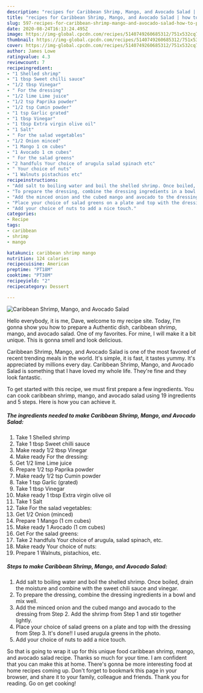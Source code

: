```yaml
---
description: "recipes for Caribbean Shrimp, Mango, and Avocado Salad | how to prepare Caribbean Shrimp, Mango, and Avocado Salad"
title: "recipes for Caribbean Shrimp, Mango, and Avocado Salad | how to prepare Caribbean Shrimp, Mango, and Avocado Salad"
slug: 597-recipes-for-caribbean-shrimp-mango-and-avocado-salad-how-to-prepare-caribbean-shrimp-mango-and-avocado-salad
date: 2020-08-24T16:13:24.495Z
image: https://img-global.cpcdn.com/recipes/5140749260685312/751x532cq70/caribbean-shrimp-mango-and-avocado-salad-recipe-main-photo.jpg
thumbnail: https://img-global.cpcdn.com/recipes/5140749260685312/751x532cq70/caribbean-shrimp-mango-and-avocado-salad-recipe-main-photo.jpg
cover: https://img-global.cpcdn.com/recipes/5140749260685312/751x532cq70/caribbean-shrimp-mango-and-avocado-salad-recipe-main-photo.jpg
author: James Lowe
ratingvalue: 4.3
reviewcount: 7
recipeingredient:
- "1 Shelled shrimp"
- "1 tbsp Sweet chilli sauce"
- "1/2 tbsp Vinegar"
- " For the dressing"
- "1/2 lime Lime juice"
- "1/2 tsp Paprika powder"
- "1/2 tsp Cumin powder"
- "1 tsp Garlic grated"
- "1 tbsp Vinegar"
- "1 tbsp Extra virgin olive oil"
- "1 Salt"
- " For the salad vegetables"
- "1/2 Onion minced"
- "1 Mango 1 cm cubes"
- "1 Avocado 1 cm cubes"
- " For the salad greens"
- "2 handfuls Your choice of arugula salad spinach etc"
- " Your choice of nuts"
- "1 Walnuts pistachios etc"
recipeinstructions:
- "Add salt to boiling water and boil the shelled shrimp. Once boiled, drain the moisture and combine with the sweet chili sauce and vinegar."
- "To prepare the dressing, combine the dressing ingredients in a bowl and mix well."
- "Add the minced onion and the cubed mango and avocado to the dressing from Step 2. Add the shrimp from Step 1 and stir together lightly."
- "Place your choice of salad greens on a plate and top with the dressing from Step 3. It&#39;s done!! I used arugula greens in the photo."
- "Add your choice of nuts to add a nice touch."
categories:
- Recipe
tags:
- caribbean
- shrimp
- mango

katakunci: caribbean shrimp mango 
nutrition: 124 calories
recipecuisine: American
preptime: "PT18M"
cooktime: "PT38M"
recipeyield: "2"
recipecategory: Dessert

---
```



![Caribbean Shrimp, Mango, and Avocado Salad](https://img-global.cpcdn.com/recipes/5140749260685312/751x532cq70/caribbean-shrimp-mango-and-avocado-salad-recipe-main-photo.jpg)

Hello everybody, it is me, Dave, welcome to my recipe site. Today, I'm gonna show you how to prepare a Authentic dish, caribbean shrimp, mango, and avocado salad. One of my favorites. For mine, I will make it a bit unique. This is gonna smell and look delicious.

Caribbean Shrimp, Mango, and Avocado Salad is one of the most favored of recent trending meals in the world. It's simple, it is fast, it tastes yummy. It's appreciated by millions every day. Caribbean Shrimp, Mango, and Avocado Salad is something that I have loved my whole life. They're fine and they look fantastic.




To get started with this recipe, we must first prepare a few ingredients. You can cook caribbean shrimp, mango, and avocado salad using 19 ingredients and 5 steps. Here is how you can achieve it.

<!--inarticleads1-->

##### The ingredients needed to make Caribbean Shrimp, Mango, and Avocado Salad:

1. Take 1 Shelled shrimp
1. Take 1 tbsp Sweet chilli sauce
1. Make ready 1/2 tbsp Vinegar
1. Make ready  For the dressing:
1. Get 1/2 lime Lime juice
1. Prepare 1/2 tsp Paprika powder
1. Make ready 1/2 tsp Cumin powder
1. Take 1 tsp Garlic (grated)
1. Take 1 tbsp Vinegar
1. Make ready 1 tbsp Extra virgin olive oil
1. Take 1 Salt
1. Take  For the salad vegetables:
1. Get 1/2 Onion (minced)
1. Prepare 1 Mango (1 cm cubes)
1. Make ready 1 Avocado (1 cm cubes)
1. Get  For the salad greens:
1. Take 2 handfuls Your choice of arugula, salad spinach, etc.
1. Make ready  Your choice of nuts:
1. Prepare 1 Walnuts, pistachios, etc.




<!--inarticleads2-->

##### Steps to make Caribbean Shrimp, Mango, and Avocado Salad:

1. Add salt to boiling water and boil the shelled shrimp. Once boiled, drain the moisture and combine with the sweet chili sauce and vinegar.
1. To prepare the dressing, combine the dressing ingredients in a bowl and mix well.
1. Add the minced onion and the cubed mango and avocado to the dressing from Step 2. Add the shrimp from Step 1 and stir together lightly.
1. Place your choice of salad greens on a plate and top with the dressing from Step 3. It&#39;s done!! I used arugula greens in the photo.
1. Add your choice of nuts to add a nice touch.




So that is going to wrap it up for this unique food caribbean shrimp, mango, and avocado salad recipe. Thanks so much for your time. I am confident that you can make this at home. There's gonna be more interesting food at home recipes coming up. Don't forget to bookmark this page in your browser, and share it to your family, colleague and friends. Thank you for reading. Go on get cooking!
